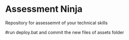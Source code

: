 # Assessment Ninja
Repository for assessemnt of your technical skills

#run deploy.bat and commit the new files of assets folder
